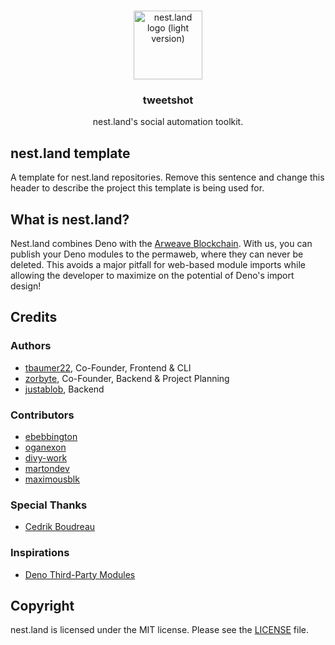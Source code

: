 <br />
<p align="center">
  <a href="https://nest.land/">
    <img src="../assets/logo_light.png" alt="nest.land logo (light version)" width="110">
  </a>

  <h3 align="center">tweetshot</h3>

  <p align="center">
    nest.land's social automation toolkit.
 </p>
</p>

## nest.land template

A template for nest.land repositories. Remove this sentence and change this header to describe the project this template is being used for.

## What is nest.land?

Nest.land combines Deno with the [Arweave Blockchain](https://www.arweave.org/). With us, you can publish your Deno modules to the permaweb, where they can never be deleted. This avoids a major pitfall for web-based module imports while allowing the developer to maximize on the potential of Deno's import design!

## Credits

### Authors

- [tbaumer22](https://github.com/tbaumer22), Co-Founder, Frontend & CLI
- [zorbyte](https://github.com/zorbyte), Co-Founder, Backend & Project Planning
- [justablob](https://github.com/justablob), Backend

### Contributors

- [ebebbington](https://github.com/ebebbington)
- [oganexon](https://github.com/oganexon)
- [divy-work](https://github.com/divy-work)
- [martondev](https://github.com/MartonDev)
- [maximousblk](https://github.com/maximousblk)

### Special Thanks

- [Cedrik Boudreau](https://github.com/cedriking)

### Inspirations

- [Deno Third-Party Modules](https://deno.land/x)

## Copyright

nest.land is licensed under the MIT license. Please see the [LICENSE](../LICENSE) file.
